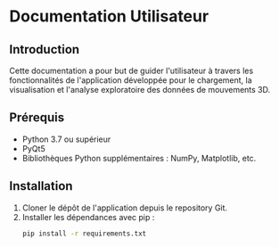 # Documentation Utilisateur

## Introduction
Cette documentation a pour but de guider l'utilisateur à travers les fonctionnalités de l'application développée pour le chargement, la visualisation et l'analyse exploratoire des données de mouvements 3D.

## Prérequis
- Python 3.7 ou supérieur
- PyQt5
- Bibliothèques Python supplémentaires : NumPy, Matplotlib, etc.

## Installation
1. Cloner le dépôt de l'application depuis le repository Git.
2. Installer les dépendances avec pip :
   ```bash
   pip install -r requirements.txt

